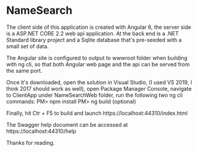 # NameSearch
The client side of this application is created with Angular 6, the server side is a ASP.NET CORE 2.2 web api application. At the back end is a .NET Standard library project and a Sqlite database that's pre-seeded with a small set of data. 

The Angular site is configured to output to wwwroot folder when building with ng cli, so that both Angular web page and the api can be served from the same port.

Once it's downloaded, open the solution in Visual Studio, (I used VS 2019, I think 2017 should work as well), open Package Manager Console, navigate to ClientApp under NameSearchWeb folder, run the following two ng cli commands:
      PM> npm install
      PM> ng build (optional)
      
Finally, hit Ctr + F5 to build and launch https://localhost:44310/index.html

The Swagger help document can be accessed at https://localhost:44310/help

Thanks for reading.
